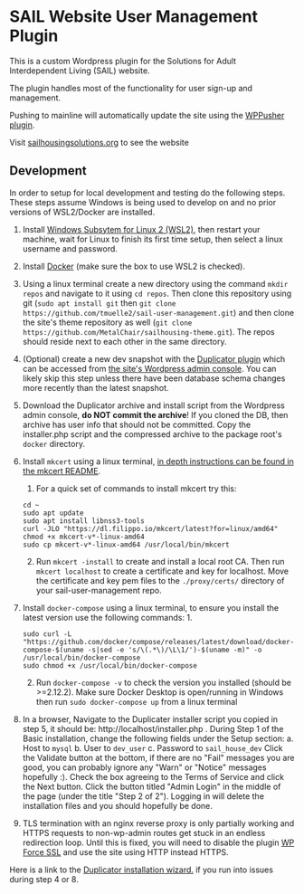 # SAIL Website User Management Plugin

This is a custom Wordpress plugin for the Solutions for Adult Interdependent Living (SAIL) website.

The plugin handles most of the functionality for user sign-up and management.

Pushing to mainline will automatically update the site using the [WPPusher plugin](https://wppusher.com/).

Visit [sailhousingsolutions.org](https://sailhousingsolutions.org) to see the website

## Development

In order to setup for local development and testing do the following steps.  These steps assume Windows is being used to develop on and no prior versions of WSL2/Docker are installed.

1. Install [Windows Subsytem for Linux 2 (WSL2)](https://docs.microsoft.com/en-us/windows/wsl/), then restart your machine, wait for Linux to finish its first time setup, then select a linux username and password.
2. Install [Docker](https://docs.docker.com/desktop/windows/install/) (make sure the box to use WSL2 is checked).
3. Using a linux terminal create a new directory using the command `mkdir repos` and navigate to it using `cd repos`. Then clone this repository using git (`sudo apt install git` then `git clone https://github.com/tmuelle2/sail-user-management.git`) and then clone the site's theme repository as well (`git clone https://github.com/MetalChair/sailhousing-theme.git`). The repos should reside next to each other in the same directory.
4. (Optional) create a new dev snapshot with the [Duplicator plugin](https://snapcreek.com/duplicator/docs/quick-start) which can be accessed from [the site's Wordpress admin console](https://sailhousingsolutions.org/wp-admin/admin.php?page=duplicator). You can likely skip this step unless there have been database schema changes more recently than the latest snapshot.
5. Download the Duplicator archive and install script from the Wordpress admin console, **do NOT commit the archive**! If you cloned the DB, then archive has user info that should not be committed. Copy the installer.php script and the compressed archive to the package root's `docker` directory.
6. Install `mkcert` using a linux terminal, [in depth instructions can be found in the mkcert README](https://github.com/FiloSottile/mkcert).
    1. For a quick set of commands to install mkcert try this:

    ```
    cd ~
    sudo apt update
    sudo apt install libnss3-tools
    curl -JLO "https://dl.filippo.io/mkcert/latest?for=linux/amd64"
    chmod +x mkcert-v*-linux-amd64
    sudo cp mkcert-v*-linux-amd64 /usr/local/bin/mkcert
    ```

    2. Run `mkcert -install` to create and install a local root CA.  Then run `mkcert localhost` to create a certificate and key for localhost. Move the certificate and key pem files to the `./proxy/certs/` directory of your sail-user-management repo.
7. Install `docker-compose` using a linux terminal, to ensure you install the latest version use the following commands:
    1.

    ```
    sudo curl -L "https://github.com/docker/compose/releases/latest/download/docker-compose-$(uname -s|sed -e 's/\(.*\)/\L\1/')-$(uname -m)" -o /usr/local/bin/docker-compose
    sudo chmod +x /usr/local/bin/docker-compose
    ```

    2. Run `docker-compose -v` to check the version you installed (should be >=2.12.2). Make sure Docker Desktop is open/running in Windows then run `sudo docker-compose up` from a linux terminal
8. In a browser, Navigate to the Duplicater installer script you copied in step 5, it should be: http://localhost/installer.php . During Step 1 of the Basic installation, change the following fields under the Setup section:
    a. Host to `mysql`
    b. User to `dev_user`
    c. Password to `sail_house_dev`
Click the Validate button at the bottom, if there are no "Fail" messages you are good, you can probably ignore any "Warn" or "Notice" messages hopefully :). Check the box agreeing to the Terms of Service and click the Next button. Click the button titled "Admin Login" in the middle of the page (under the title "Step 2 of 2"). Logging in will delete the installation files and you should hopefully be done.
9. TLS termination with an nginx reverse proxy is only partially working and HTTPS requests to non-wp-admin routes get stuck in an endless redirection loop.  Until this is fixed, you will need to disable the plugin [WP Force SSL](http://localhost/wp-admin/plugins.php) and use the site using HTTP instead HTTPS.

Here is a link to the [Duplicator installation wizard.](https://snapcreek.com/duplicator/docs/quick-start/) if you run into issues during step 4 or 8.
